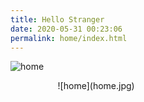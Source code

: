```yaml
---
title: Hello Stranger
date: 2020-05-31 00:23:06
permalink: home/index.html
---
```

![home](home.jpg)
<div style="width:70%;margin:auto">![home](home.jpg)</div>
